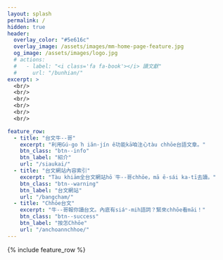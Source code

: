```yaml
---
layout: splash
permalink: /
hidden: true
header:
  overlay_color: "#5e616c"
  overlay_image: /assets/images/mm-home-page-feature.jpg
  og_image: /assets/images/logo.jpg
  # actions:
  #   - label: "<i class='fa fa-book'></i> 讀文獻"
  #     url: "/bunhian/"
excerpt: >
  <br/>
  <br/>
  <br/>
  <br/>
  <br/>
  <br/>

feature_row:
  - title: "台文牛--哥"
    excerpt: "利用Gú-go͘h iăn-jín ê功能kā咱注心tàu chhōe台語文章。"
    btn_class: "btn--info"
    btn_label: "紹介"
    url: "/siaukai/"
  - title: "台文網站內容索引"
    excerpt: "Tàu khiām全台文網站hō͘牛--哥chhōe，mā ē-sái ka-tī去讀。"
    btn_class: "btn--warning"
    btn_label: "台文網站"
    url: "/bangcham/"
  - title: "Chhōe台文"
    excerpt: "牛--哥報你讀台文。內底有siáⁿ-mih語詞？緊來chhōe看māi！"
    btn_class: "btn--success"
    btn_label: "按怎Chhōe"
    url: "/anchoannchhoe/"
---
```


{% include feature_row %}
